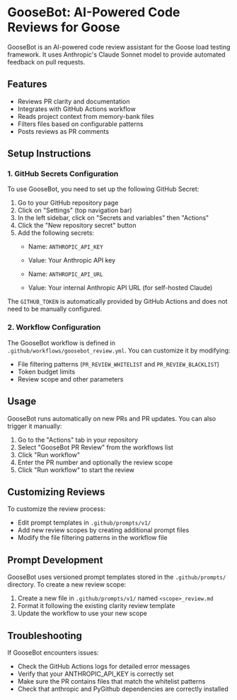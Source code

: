 # GooseBot: AI-Powered Code Reviews for Goose

GooseBot is an AI-powered code review assistant for the Goose load testing framework. It uses Anthropic's Claude Sonnet model to provide automated feedback on pull requests.

## Features

- Reviews PR clarity and documentation
- Integrates with GitHub Actions workflow
- Reads project context from memory-bank files
- Filters files based on configurable patterns
- Posts reviews as PR comments

## Setup Instructions

### 1. GitHub Secrets Configuration

To use GooseBot, you need to set up the following GitHub Secret:

1. Go to your GitHub repository page
2. Click on "Settings" (top navigation bar)
3. In the left sidebar, click on "Secrets and variables" then "Actions"
4. Click the "New repository secret" button
5. Add the following secrets:
   - Name: `ANTHROPIC_API_KEY`
   - Value: Your Anthropic API key
   
   - Name: `ANTHROPIC_API_URL`
   - Value: Your internal Anthropic API URL (for self-hosted Claude)

The `GITHUB_TOKEN` is automatically provided by GitHub Actions and does not need to be manually configured.

### 2. Workflow Configuration

The GooseBot workflow is defined in `.github/workflows/goosebot_review.yml`. You can customize it by modifying:

- File filtering patterns (`PR_REVIEW_WHITELIST` and `PR_REVIEW_BLACKLIST`)
- Token budget limits
- Review scope and other parameters

## Usage

GooseBot runs automatically on new PRs and PR updates. You can also trigger it manually:

1. Go to the "Actions" tab in your repository
2. Select "GooseBot PR Review" from the workflows list
3. Click "Run workflow"
4. Enter the PR number and optionally the review scope
5. Click "Run workflow" to start the review

## Customizing Reviews

To customize the review process:

- Edit prompt templates in `.github/prompts/v1/`
- Add new review scopes by creating additional prompt files
- Modify the file filtering patterns in the workflow file

## Prompt Development

GooseBot uses versioned prompt templates stored in the `.github/prompts/` directory. To create a new review scope:

1. Create a new file in `.github/prompts/v1/` named `<scope>_review.md`
2. Format it following the existing clarity review template
3. Update the workflow to use your new scope

## Troubleshooting

If GooseBot encounters issues:

- Check the GitHub Actions logs for detailed error messages
- Verify that your ANTHROPIC_API_KEY is correctly set
- Make sure the PR contains files that match the whitelist patterns
- Check that anthropic and PyGithub dependencies are correctly installed
